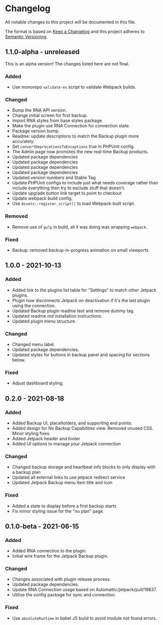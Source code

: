 # Changelog

All notable changes to this project will be documented in this file.

The format is based on [Keep a Changelog](https://keepachangelog.com/en/1.0.0/)
and this project adheres to [Semantic Versioning](https://semver.org/spec/v2.0.0.html).

## 1.1.0-alpha - unreleased

This is an alpha version! The changes listed here are not final.

### Added
- Use monorepo `validate-es` script to validate Webpack builds.

### Changed
- Bump the RNA API version.
- Change initial screen for first backup.
- Import RNA styles from base styles package.
- Make the plugin use RNA Connection for connection state.
- Package version bump.
- Readme: update descriptions to match the Backup plugin more accurately.
- Set `convertDeprecationsToExceptions` true in PHPUnit config.
- The Admin page now promotes the new real-time Backup products.
- Updated package dependencies
- Updated package dependencies
- Updated package dependencies
- Updated package dependencies
- Updated version numbers and Stable Tag
- Update PHPUnit configs to include just what needs coverage rather than include everything then try to exclude stuff that doesn't.
- Update upgrade button link target to point to checkout
- Update webpack build config.
- Use `Assets::register_script()` to load Webpack-built script.

### Removed
- Remove use of `gulp` in build, all it was doing was wrapping `webpack`.

### Fixed
- Backup: removed backup-in-progress animation on small viewports

## 1.0.0 - 2021-10-13
### Added
- Added link to the plugins list table for "Settings" to match other Jetpack plugins.
- Plugin now disconnects Jetpack on deactivation if it's the last plugin using the connection.
- Updated Backup plugin readme text and remove dummy tag.
- Updated readme.md installation instructions.
- Updated plugin menu structure.

### Changed
- Changed menu label.
- Updated package dependencies.
- Updated styles for buttons in backup panel and spacing for sections below.

### Fixed
- Adjust dashboard styling.

## 0.2.0 - 2021-08-18
### Added
- Added Backup UI, placeholders, and supporting end points.
- Added design for No Backup Capabilities view. Removed unused CSS. Minor styling fixes.
- Added Jetpack header and footer
- Added UI options to manage your Jetpack connection

### Changed
- Changed backup storage and heartbeat info blocks to only display with a backup plan
- Updated all external links to use jetpack redirect service
- Updated Jetpack Backup menu item title and icon

### Fixed
- Added a state to display before a first backup starts
- Fix minor styling issue for the "no plan" page.

## 0.1.0-beta - 2021-06-15
### Added
- Added RNA connection to the plugin.
- Initial wire frame for the Jetpack Backup plugin.

### Changed
- Changes associated with plugin release process.
- Updated package dependencies.
- Update RNA Connection usage based on Automattic/jetpack/pull/19837.
- Utilize the config package for sync and connection.

### Fixed
- Use `absoluteRuntime` in babel JS build to avoid module not found errors.
